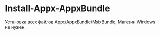 # Install-Appx-AppxBundle
Установка всех файлов Appx/AppxBundle/MsixBundle, Магазин Windows не нужен.
